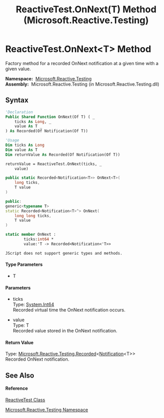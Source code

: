 ﻿---
title: ReactiveTest.OnNext(T) Method  (Microsoft.Reactive.Testing)
TOCTitle: OnNext(T) Method
ms:assetid: M:Microsoft.Reactive.Testing.ReactiveTest.OnNext``1(System.Int64,``0)
ms:mtpsurl: https://msdn.microsoft.com/en-us/library/Hh229565(v=VS.103)
ms:contentKeyID: 36068980
ms.date: 06/28/2011
mtps_version: v=VS.103
f1_keywords:
- Microsoft.Reactive.Testing.ReactiveTest.OnNext``1
dev_langs:
- CSharp
- JScript
- VB
- FSharp
- c++
---

# ReactiveTest.OnNext\<T\> Method

Factory method for a recorded OnNext notification at a given time with a given value.

**Namespace:**  [Microsoft.Reactive.Testing](hh212009\(v=vs.103\).md)  
**Assembly:**  Microsoft.Reactive.Testing (in Microsoft.Reactive.Testing.dll)

## Syntax

``` vb
'Declaration
Public Shared Function OnNext(Of T) ( _
    ticks As Long, _
    value As T _
) As Recorded(Of Notification(Of T))
```

``` vb
'Usage
Dim ticks As Long
Dim value As T
Dim returnValue As Recorded(Of Notification(Of T))

returnValue = ReactiveTest.OnNext(ticks, _
    value)
```

``` csharp
public static Recorded<Notification<T>> OnNext<T>(
    long ticks,
    T value
)
```

``` c++
public:
generic<typename T>
static Recorded<Notification<T>^> OnNext(
    long long ticks, 
    T value
)
```

``` fsharp
static member OnNext : 
        ticks:int64 * 
        value:'T -> Recorded<Notification<'T>> 
```

``` jscript
JScript does not support generic types and methods.
```

#### Type Parameters

  - T

#### Parameters

  - ticks  
    Type: [System.Int64](https://msdn.microsoft.com/en-us/library/6yy583ek)  
    Recorded virtual time the OnNext notification occurs.  

<!-- end list -->

  - value  
    Type: T  
    Recorded value stored in the OnNext notification.  

#### Return Value

Type: [Microsoft.Reactive.Testing.Recorded](hh229664\(v=vs.103\).md)\<[Notification](hh229462\(v=vs.103\).md)\<T\>\>  
Recorded OnNext notification.  

## See Also

#### Reference

[ReactiveTest Class](hh229546\(v=vs.103\).md)

[Microsoft.Reactive.Testing Namespace](hh212009\(v=vs.103\).md)


